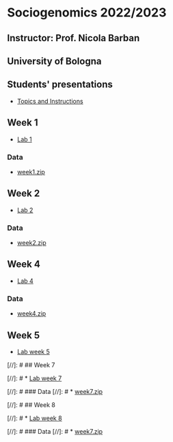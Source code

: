 # Sociogenomics 2022/2023
## Instructor: Prof. Nicola Barban
## University of Bologna


## Students' presentations
* [Topics and Instructions](presentations.md)

## Week 1

* [Lab 1](week1/lab1.md)

### Data
* [week1.zip](https://www.dropbox.com/s/mato9e1ovrom4ov/week1.zip?dl=0)

## Week 2

* [Lab 2](week2/lab2.md)

### Data
* [week2.zip](https://www.dropbox.com/s/apaal9fjpa01inc/week2.zip?dl=0)



## Week 4

* [Lab 4](week4/lab4.md)
### Data
* [week4.zip](https://www.dropbox.com/s/z42fy0pp5zkmwi2/lab3.zip?dl=0)

## Week 5

 * [Lab week 5](week5/lab_week5.md)




[//]: # ## Week 7

[//]: # * [Lab week 7](week7/lab_week7.md)

[//]: # ### Data
[//]: # * [week7.zip](https://www.dropbox.com/s/ieer9l0tzsj6f9z/data_week7.zip?dl=0)



[//]: # ## Week 8

[//]: # * [Lab week 8](week8/lab_week8.md)

[//]: # ### Data
[//]: # * [week7.zip](https://www.dropbox.com/s/ieer9l0tzsj6f9z/data_week7.zip?dl=0)